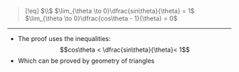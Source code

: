 >[!eq] $\\$
> $\lim_{\theta \to 0}\dfrac{sin\theta}{\theta} = 1$
> <br>
> $\lim_{\theta \to 0}\dfrac{cos\theta - 1}{\theta} = 0$

___
- The proof uses the inequalities:
$$cos\theta < \dfrac{sin\theta}{\theta}< 1$$
- Which can be proved by geometry of triangles